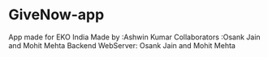 GiveNow-app
===========

App made for EKO India
Made by          :Ashwin Kumar
Collaborators    :Osank Jain and Mohit Mehta
Backend WebServer: Osank Jain and Mohit Mehta
